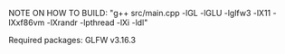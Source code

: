 NOTE ON HOW TO BUILD: "g++ src/main.cpp -lGL -lGLU -lglfw3 -lX11 -lXxf86vm -lXrandr -lpthread -lXi -ldl"

Required packages: GLFW v3.16.3
